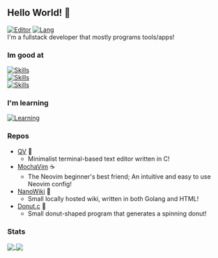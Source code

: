 Hello World! 👋
---------
[![Editor](https://img.shields.io/badge/Code%20Editor-Neovim-brightgreen?logo=Neovim)](https://neovim.io) 
[![Lang](https://img.shields.io/badge/Favourite%20Language-Golang-blue?logo=Go)](https://go.dev)  
I'm a fullstack developer that mostly programs tools/apps!

### Im good at
[![Skills](https://skillicons.dev/icons?i=c,go,typescript,javascript,html)](https://github.com/ElisStaaf)  
[![Skills](https://skillicons.dev/icons?i=css,python,godot,powershell,bash)](https://github.com/ElisStaaf)  
[![Skills](https://skillicons.dev/icons?i=lua,cpp,git)](https://github.com/ElisStaaf)

### I'm learning
[![Learning](https://skillicons.dev/icons?i=rust,cs,dotnet,tailwind)](https://github.com/ElisStaaf)

### Repos
* [QV](https://github.com/ElisStaaf/qv) 👾
  * Minimalist terminal-based text editor
    written in C!
* [MochaVim](https://github.com/ElisStaaf/MochaVim) ☕
  * The Neovim beginner's best friend;
    An intuitive and easy to use Neovim config!
* [NanoWiki](https://github.com/ElisStaaf/NanoWiki) 🔎
  * Small locally hosted wiki, written in both
    Golang and HTML!
* [Donut.c](https://github.com/ElisStaaf/Donut.c) 🍩
  * Small donut-shaped program that generates a
    spinning donut!

### Stats
<a href="">
  <img align="center" src="https://github-readme-stats.vercel.app/api?username=ElisStaaf&theme=github_dark&show_icons=true" />
</a>
<a href="">
  <img align="center" src="https://github-readme-stats.vercel.app/api/top-langs/?username=ElisStaaf&theme=github_dark&layout=compact" />
</a>
